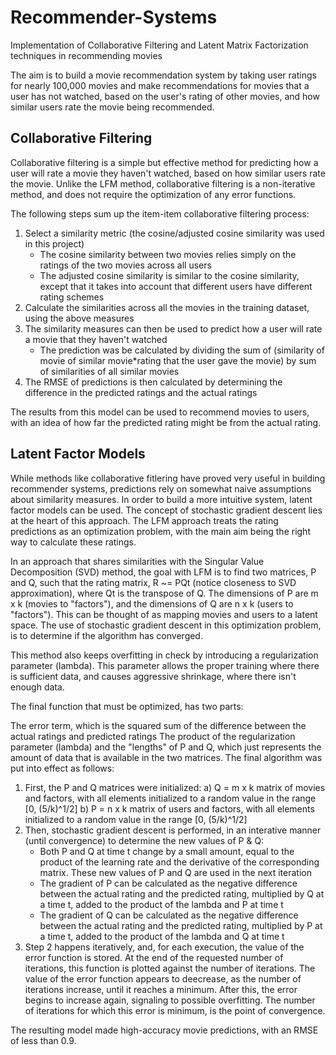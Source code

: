 # Recommender-Systems
Implementation of Collaborative Filtering and Latent Matrix Factorization techniques in recommending movies


The aim is to build a movie recommendation system by taking user ratings for nearly 100,000 movies
and make recommendations for movies that a user has not watched, based on the user's rating of other 
movies, and how similar users rate the movie being recommended.

## Collaborative Filtering
Collaborative filtering is a simple but effective method for predicting how a user will rate a movie they 
haven't watched, based on how similar users rate the movie. Unlike the LFM method, collaborative filtering is
a non-iterative method, and does not require the optimization of any error functions.

The following steps sum up the item-item collaborative filtering process:
1. Select a similarity metric (the cosine/adjusted cosine similarity was used in this project)
	- The cosine similarity between two movies relies simply on the ratings of the two movies
	  across all users
	- The adjusted cosine similarity is similar to the cosine similarity, except that it takes
	  into account that different users have different rating schemes
2. Calculate the similarities across all the movies in the training dataset, using the above measures
3. The similarity measures can then be used to predict how a user will rate a movie that they haven't watched
	- The prediction was be calculated by dividing the 
		sum of (similarity of movie of similar movie*rating that the user gave the movie)
						by
		sum of similarities of all similar movies
4. The RMSE of predictions is then calculated by determining the difference in the predicted ratings and the actual ratings

The results from this model can be used to recommend movies to users, with an idea of how far the predicted rating might be from
the actual rating.

## Latent Factor Models
While methods like collaborative fitlering have proved very useful in building recommender systems, predictions rely on somewhat naive assumptions about similarity measures. In order to build a more intuitive system, latent factor models can be used. The concept of stochastic gradient descent lies at the heart of this approach. The LFM approach treats the rating predictions as an optimization problem, with the main aim being the right way to calculate these ratings.

In an approach that shares similarities with the Singular Value Decomposition (SVD) method, the goal with LFM is to find two matrices, P and Q, such that the rating matrix, R ~= PQt (notice closeness to SVD approximation), where Qt is the transpose of Q. The dimensions of P are m x k (movies to "factors"), and the dimensions of Q are n x k (users to "factors"). This can be thought of as mapping movies and users to a latent space. The use of stochastic gradient descent in this optimization problem, is to determine if the algorithm has converged.

This method also keeps overfitting in check by introducing a regularization parameter (lambda). This parameter allows the proper training where there is sufficient data, and causes aggressive shrinkage, where there isn't enough data.

The final function that must be optimized, has two parts:

The error term, which is the squared sum of the difference between the actual ratings and predicted ratings
The product of the regularization parameter (lambda) and the "lengths" of P and Q, which just represents the amount of data that is available in the two matrices.
The final algorithm was put into effect as follows:

1. First, the P and Q matrices were initialized: a) Q = m x k matrix of movies and factors, with all elements initialized to a random value in the range [0, (5/k)^1/2] b) P = n x k matrix of users and factors, with all elements initialized to a random value in the range [0, (5/k)^1/2]
2. Then, stochastic gradient descent is performed, in an interative manner (until convergence) to determine the new values of P & Q:
	- Both P and Q at time t change by a small amount, equal to the product of the learning rate and the derivative of the corresponding matrix. These new values of P and Q 	   are used in the next iteration
	- The gradient of P can be calculated as the negative difference between the actual rating and the predicted rating, multiplied by Q at a time t, added to the product 		  of the lambda and P at time t
	- The gradient of Q can be calculated as the negative difference between the actual rating and the predicted rating, multiplied by P at a time t, added to the product 		  of the lambda and Q at time t
3. Step 2 happens iteratively, and, for each execution, the value of the error function is stored. At the end of the requested number of iterations, this function is plotted against the number of iterations. The value of the error function appears to deecrease, as the number of iterations increase, until it reaches a minimum. After this, the error begins to increase again, signaling to possible overfitting. The number of iterations for which this error is minimum, is the point of convergence.

The resulting model made high-accuracy movie predictions, with an RMSE of less than 0.9.
